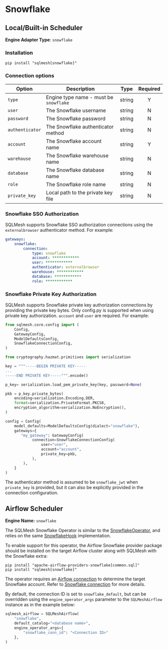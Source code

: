 # Snowflake

## Local/Built-in Scheduler
**Engine Adapter Type**: `snowflake`

### Installation
```
pip install "sqlmesh[snowflake]"
```

### Connection options

| Option          | Description                            |  Type  | Required |
|-----------------|----------------------------------------|:------:|:--------:|
| `type`          | Engine type name - must be `snowflake` | string |    Y     |
| `user`          | The Snowflake username                 | string |    N     |
| `password`      | The Snowflake password                 | string |    N     |
| `authenticator` | The Snowflake authenticator method     | string |    N     |
| `account`       | The Snowflake account name             | string |    Y     |
| `warehouse`     | The Snowflake warehouse name           | string |    N     |
| `database`      | The Snowflake database name            | string |    N     |
| `role`          | The Snowflake role name                | string |    N     |
| `private_key`   | Local path to the private key file     | string |    N     |

### Snowflake SSO Authorization

SQLMesh supports Snowflake SSO authorization connections using the `externalbrowser` authenticator method. For example:

```yaml
gateways:
    snowflake:
        connection:
            type: snowflake
            account: ************
            user: ************
            authenticator: externalbrowser
            warehouse: ************
            database: ************
            role: ************
```

### Snowflake Private Key Authorization

SQLMesh supports Snowflake private key authorization connections by providing the private key bytes. Only config.py is supported when using private key authorization. `account` and `user` are required. For example:

```python
from sqlmesh.core.config import (
    Config,
    GatewayConfig,
    ModelDefaultsConfig,
    SnowflakeConnectionConfig,
)

from cryptography.hazmat.primitives import serialization

key = """-----BEGIN PRIVATE KEY-----
...
-----END PRIVATE KEY-----""".encode()

p_key= serialization.load_pem_private_key(key, password=None)

pkb = p_key.private_bytes(
    encoding=serialization.Encoding.DER,
    format=serialization.PrivateFormat.PKCS8,
    encryption_algorithm=serialization.NoEncryption(),
)

config = Config(
    model_defaults=ModelDefaultsConfig(dialect="snowflake"),
    gateways={
       "my_gateway": GatewayConfig(
            connection=SnowflakeConnectionConfig(
                user="user",
                account="account",
                private_key=pkb,
            ),
        ),
    }
)
```

The authenticator method is assumed to be `snowflake_jwt` when `private_key` is provided, but it can also be explicitly provided in the connection configuration.

## Airflow Scheduler
**Engine Name:** `snowflake`

The SQLMesh Snowflake Operator is similar to the [SnowflakeOperator](https://airflow.apache.org/docs/apache-airflow-providers-snowflake/stable/operators/snowflake.html), and relies on the same [SnowflakeHook](https://airflow.apache.org/docs/apache-airflow-providers-snowflake/stable/_api/airflow/providers/snowflake/hooks/snowflake/index.html) implementation.

To enable support for this operator, the Airflow Snowflake provider package should be installed on the target Airflow cluster along with SQLMesh with the Snowflake extra:
```
pip install "apache-airflow-providers-snowflake[common.sql]"
pip install "sqlmesh[snowflake]"
```

The operator requires an [Airflow connection](https://airflow.apache.org/docs/apache-airflow/stable/howto/connection.html) to determine the target Snowflake account. Refer to [Snowflake connection](https://airflow.apache.org/docs/apache-airflow-providers-snowflake/stable/connections/snowflake.html) for more details.

By default, the connection ID is set to `snowflake_default`, but can be overridden using the `engine_operator_args` parameter to the `SQLMeshAirflow` instance as in the example below:
```python linenums="1"
sqlmesh_airflow = SQLMeshAirflow(
    "snowflake",
    default_catalog="<database name>",
    engine_operator_args={
        "snowflake_conn_id": "<Connection ID>"
    },
)
```
